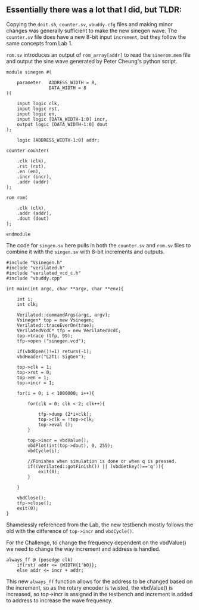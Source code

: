 ## Essentially there was a lot that I did, but TLDR:
Copying the `doit.sh`, `counter.sv`, `vbuddy.cfg` files and making minor changes was generally sufficient to make the new sinegen wave. The `counter.sv` file does have a new 8-bit input `increment`, but they follow the same concepts from Lab 1.

`rom.sv` introduces an output of `rom_array[addr]` to read the `sinerom.mem` file and output the sine wave generated by Peter Cheung's python script. 

```
module sinegen #(

    parameter   ADDRESS_WIDTH = 8,
                DATA_WIDTH = 8
)(
    
    input logic clk,
    input logic rst,
    input logic en,
    input logic [DATA_WIDTH-1:0] incr,
    output logic [DATA_WIDTH-1:0] dout
);

    logic [ADDRESS_WIDTH-1:0] addr;

counter counter(

    .clk (clk),
    .rst (rst),
    .en (en),
    .incr (incr),
    .addr (addr)
);

rom rom(

    .clk (clk),
    .addr (addr),
    .dout (dout)
);

endmodule
```
The code for `singen.sv` here pulls in both the `counter.sv` and `rom.sv` files to combine it with the `singen.sv` with 8-bit increments and outputs.

```
#include "Vsinegen.h"
#include "verilated.h"
#include "verilated_vcd_c.h"
#include "vbuddy.cpp"

int main(int argc, char **argv, char **env){

    int i;
    int clk;

    Verilated::commandArgs(argc, argv);
    Vsinegen* top = new Vsinegen;
    Verilated::traceEverOn(true);
    VerilatedVcdC* tfp = new VerilatedVcdC;
    top->trace (tfp, 99);
    tfp->open ("sinegen.vcd");

    if(vbdOpen()!=1) return(-1);
    vbdHeader("L2T1: SigGen");

    top->clk = 1;
    top->rst = 0;
    top->en = 1;
    top->incr = 1;

    for(i = 0; i < 1000000; i++){

        for(clk = 0; clk < 2; clk++){

            tfp->dump (2*i+clk);
            top->clk = !top->clk;
            top->eval ();
        }

        top->incr = vbdValue();
        vbdPlot(int(top->dout), 0, 255);
        vbdCycle(i);

        //Finishes when simulation is done or when q is pressed.
        if((Verilated::gotFinish()) || (vbdGetkey()=='q')){
            exit(0);
        }
        
    }

    vbdClose();
    tfp->close();
    exit(0);
}
```
Shamelessly referenced from the Lab, the new testbench mostly follows the old with the difference of `top->incr` and `vbdCycle()`.

For the Challenge, to change the frequency dependent on the vbdValue() we need to change the way increment and address is handled.

```
always_ff @ (posedge clk)
    if(rst) addr <= {WIDTH{1'b0}};
    else addr <= incr + addr;

```
This new `always_ff` function allows for the address to be changed based on the increment, so as the rotary encoder is twisted, the vbdValue() is increased, so top->incr is assigned in the testbench and increment is added to address to increase the wave frequency.